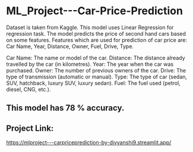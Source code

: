 # ML_Project---Car-Price-Prediction
Dataset is taken from Kaggle.
This model uses Linear Regression for regression task. The model predicts the price of second hand cars based on some features. Features which are used for prediction of car price are: Car Name, Year, Distance, Owner, Fuel, Drive, Type.

Car Name: The name or model of the car.
Distance: The distance already travelled by the car (in kilometres).
Year: The year when the car was purchased.
Owner: The number of previous owners of the car.
Drive: The type of transmission (automatic or manual).
Type: The type of car (sedan, SUV, hatchback, luxury SUV, luxury sedan).
Fuel: The fuel used (petrol, diesel, CNG, etc.).

## This model has 78 % accuracy.

## Project Link:
https://mlproject---carpriceprediction-by-divyanshi9.streamlit.app/



